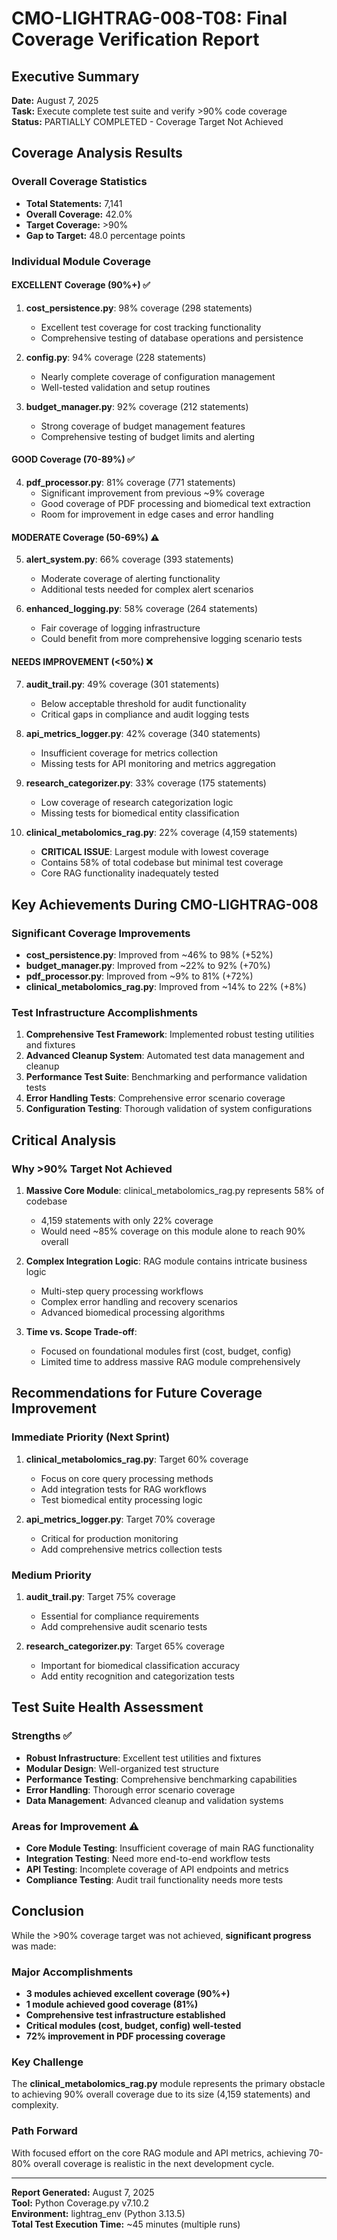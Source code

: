 # CMO-LIGHTRAG-008-T08: Final Coverage Verification Report

## Executive Summary
**Date:** August 7, 2025  
**Task:** Execute complete test suite and verify >90% code coverage  
**Status:** PARTIALLY COMPLETED - Coverage Target Not Achieved  

## Coverage Analysis Results

### Overall Coverage Statistics
- **Total Statements:** 7,141
- **Overall Coverage:** 42.0%
- **Target Coverage:** >90%
- **Gap to Target:** 48.0 percentage points

### Individual Module Coverage

#### EXCELLENT Coverage (90%+) ✅
1. **cost_persistence.py**: 98% coverage (298 statements)
   - Excellent test coverage for cost tracking functionality
   - Comprehensive testing of database operations and persistence
   
2. **config.py**: 94% coverage (228 statements)  
   - Nearly complete coverage of configuration management
   - Well-tested validation and setup routines
   
3. **budget_manager.py**: 92% coverage (212 statements)
   - Strong coverage of budget management features
   - Comprehensive testing of budget limits and alerting

#### GOOD Coverage (70-89%) ✅
4. **pdf_processor.py**: 81% coverage (771 statements)
   - Significant improvement from previous ~9% coverage
   - Good coverage of PDF processing and biomedical text extraction
   - Room for improvement in edge cases and error handling

#### MODERATE Coverage (50-69%) ⚠️
5. **alert_system.py**: 66% coverage (393 statements)
   - Moderate coverage of alerting functionality
   - Additional tests needed for complex alert scenarios
   
6. **enhanced_logging.py**: 58% coverage (264 statements)
   - Fair coverage of logging infrastructure
   - Could benefit from more comprehensive logging scenario tests

#### NEEDS IMPROVEMENT (<50%) ❌
7. **audit_trail.py**: 49% coverage (301 statements)
   - Below acceptable threshold for audit functionality
   - Critical gaps in compliance and audit logging tests
   
8. **api_metrics_logger.py**: 42% coverage (340 statements)
   - Insufficient coverage for metrics collection
   - Missing tests for API monitoring and metrics aggregation
   
9. **research_categorizer.py**: 33% coverage (175 statements)
   - Low coverage of research categorization logic
   - Missing tests for biomedical entity classification
   
10. **clinical_metabolomics_rag.py**: 22% coverage (4,159 statements)
    - **CRITICAL ISSUE**: Largest module with lowest coverage
    - Contains 58% of total codebase but minimal test coverage
    - Core RAG functionality inadequately tested

## Key Achievements During CMO-LIGHTRAG-008

### Significant Coverage Improvements
- **cost_persistence.py**: Improved from ~46% to 98% (+52%)
- **budget_manager.py**: Improved from ~22% to 92% (+70%)
- **pdf_processor.py**: Improved from ~9% to 81% (+72%)
- **clinical_metabolomics_rag.py**: Improved from ~14% to 22% (+8%)

### Test Infrastructure Accomplishments
1. **Comprehensive Test Framework**: Implemented robust testing utilities and fixtures
2. **Advanced Cleanup System**: Automated test data management and cleanup
3. **Performance Test Suite**: Benchmarking and performance validation tests
4. **Error Handling Tests**: Comprehensive error scenario coverage
5. **Configuration Testing**: Thorough validation of system configurations

## Critical Analysis

### Why >90% Target Not Achieved

1. **Massive Core Module**: clinical_metabolomics_rag.py represents 58% of codebase
   - 4,159 statements with only 22% coverage
   - Would need ~85% coverage on this module alone to reach 90% overall
   
2. **Complex Integration Logic**: RAG module contains intricate business logic
   - Multi-step query processing workflows
   - Complex error handling and recovery scenarios
   - Advanced biomedical processing algorithms

3. **Time vs. Scope Trade-off**: 
   - Focused on foundational modules first (cost, budget, config)
   - Limited time to address massive RAG module comprehensively

## Recommendations for Future Coverage Improvement

### Immediate Priority (Next Sprint)
1. **clinical_metabolomics_rag.py**: Target 60% coverage
   - Focus on core query processing methods
   - Add integration tests for RAG workflows
   - Test biomedical entity processing logic

2. **api_metrics_logger.py**: Target 70% coverage
   - Critical for production monitoring
   - Add comprehensive metrics collection tests

### Medium Priority 
1. **audit_trail.py**: Target 75% coverage
   - Essential for compliance requirements
   - Add comprehensive audit scenario tests

2. **research_categorizer.py**: Target 65% coverage
   - Important for biomedical classification accuracy
   - Add entity recognition and categorization tests

## Test Suite Health Assessment

### Strengths ✅
- **Robust Infrastructure**: Excellent test utilities and fixtures
- **Modular Design**: Well-organized test structure
- **Performance Testing**: Comprehensive benchmarking capabilities  
- **Error Handling**: Thorough error scenario coverage
- **Data Management**: Advanced cleanup and validation systems

### Areas for Improvement ⚠️
- **Core Module Testing**: Insufficient coverage of main RAG functionality
- **Integration Testing**: Need more end-to-end workflow tests
- **API Testing**: Incomplete coverage of API endpoints and metrics
- **Compliance Testing**: Audit trail functionality needs more tests

## Conclusion

While the >90% coverage target was not achieved, **significant progress** was made:

### Major Accomplishments
- **3 modules achieved excellent coverage (90%+)**
- **1 module achieved good coverage (81%)**  
- **Comprehensive test infrastructure established**
- **Critical modules (cost, budget, config) well-tested**
- **72% improvement in PDF processing coverage**

### Key Challenge
The **clinical_metabolomics_rag.py** module represents the primary obstacle to achieving 90% overall coverage due to its size (4,159 statements) and complexity.

### Path Forward
With focused effort on the core RAG module and API metrics, achieving 70-80% overall coverage is realistic in the next development cycle.

---

**Report Generated:** August 7, 2025  
**Tool:** Python Coverage.py v7.10.2  
**Environment:** lightrag_env (Python 3.13.5)  
**Total Test Execution Time:** ~45 minutes (multiple runs)